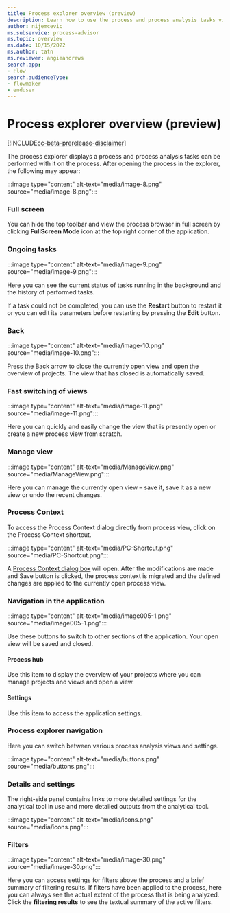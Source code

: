```yaml
---
title: Process explorer overview (preview)
description: Learn how to use the process and process analysis tasks view in the minit desktop application in process advisor.
author: nijemcevic
ms.subservice: process-advisor
ms.topic: overview
ms.date: 10/15/2022
ms.author: tatn
ms.reviewer: angieandrews
search.app:
- Flow
search.audienceType:
- flowmaker
- enduser
---
```


# Process explorer overview (preview)

[!INCLUDE[cc-beta-prerelease-disclaimer](../includes/cc-beta-prerelease-disclaimer.md)]

The process explorer displays a process and process analysis tasks can be performed with it on the process. After opening the process in the explorer, the following may appear:

:::image type="content" alt-text="media/image-8.png" source="media/image-8.png":::

### Full screen

You can hide the top toolbar and view the process browser in full screen by clicking **FullScreen Mode** icon at the top right corner of the application.

### Ongoing tasks

:::image type="content" alt-text="media/image-9.png" source="media/image-9.png":::

Here you can see the current status of tasks running in the background and the history of performed tasks.

If a task could not be completed, you can use the **Restart** button to restart it or you can edit its parameters before restarting by pressing the **Edit** button.

### Back

:::image type="content" alt-text="media/image-10.png" source="media/image-10.png":::

Press the Back arrow to close the currently open view and open the overview of projects. The view that has closed is automatically saved.

### Fast switching of views

:::image type="content" alt-text="media/image-11.png" source="media/image-11.png":::

Here you can quickly and easily change the view that is presently open or create a new process view from scratch.

### Manage view

:::image type="content" alt-text="media/ManageView.png" source="media/ManageView.png":::

Here you can manage the currently open view – save it, save it as a new view or undo the recent changes.

### Process Context

To access the Process Context dialog directly from process view, click on the Process Context shortcut.

:::image type="content" alt-text="media/PC-Shortcut.png" source="media/PC-Shortcut.png":::

A [Process Context dialog box](process-context.md) will open. After the modifications are made and Save button is clicked, the process context is migrated and the defined changes are applied to the currently open process view.

### Navigation in the application

:::image type="content" alt-text="media/image005-1.png" source="media/image005-1.png":::

Use these buttons to switch to other sections of the application. Your open view will be saved and closed.

#### Process hub

Use this item to display the overview of your projects where you can manage projects and views and open a view.

#### Settings

Use this item to access the application settings.

### Process explorer navigation

Here you can switch between various process analysis views and settings.

:::image type="content" alt-text="media/buttons.png" source="media/buttons.png":::

### Details and settings

The right-side panel contains links to more detailed settings for the analytical tool in use and more detailed outputs from the analytical tool.

:::image type="content" alt-text="media/icons.png" source="media/icons.png":::

### Filters

:::image type="content" alt-text="media/image-30.png" source="media/image-30.png":::

Here you can access settings for filters above the process and a brief summary of filtering results. If filters have been applied to the process, here you can always see the actual extent of the process that is being analyzed. Click the **filtering results** to see the textual summary of the active filters.


